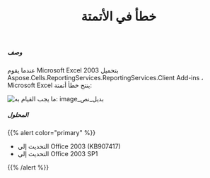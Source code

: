 ﻿---
title: خطأ في الأتمتة
type: docs
weight: 10
url: /ar/reportingservices/automation-error/
---
##### **وصف**
عندما يقوم Microsoft Excel 2003 بتحميل Aspose.Cells.ReportingServices.ReportingServices.Client Add-ins ، Microsoft Excel ينتج خطأ أتمتة:

![ما يجب القيام به: image_بديل_نص](automation-error_1.png)
##### **المحلول**
{{% alert color="primary" %}} 

- التحديث إلى Office 2003 (KB907417)
- التحديث إلى Office 2003 SP1

{{% /alert %}}
